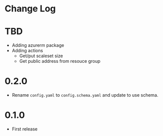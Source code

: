 # Change Log
# TBD
- Adding azurerm package
- Adding actions
  - Get/put scaleset size 
  - Get public address from resouce group

# 0.2.0

- Rename `config.yaml` to `config.schema.yaml` and update to use schema.

# 0.1.0

- First release 
